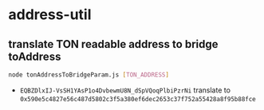 # address-util

## translate TON readable address to bridge toAddress
```bash
node tonAddressToBridgeParam.js [TON_ADDRESS]
```
* `EQBZDlxIJ-VsSH1YAsP1o4DvbewmU8N_dSpVQoqPlbiPzrNi` translate to `0x590e5c4827e56c487d5802c3f5a380ef6dec2653c37f752a55428a8f95b88fce`
